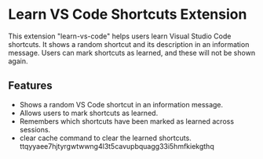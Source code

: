 # Learn VS Code Shortcuts Extension

This extension "learn-vs-code" helps users learn Visual Studio Code shortcuts. It shows a random shortcut and its description in an information message. Users can mark shortcuts as learned, and these will not be shown again.

## Features

- Shows a random VS Code shortcut in an information message.
- Allows users to mark shortcuts as learned.
- Remembers which shortcuts have been marked as learned across sessions.
- clear cache command to clear the learned shortcuts.
ttqyyaee7hjtyrgwtwwng4l3t5cavupbquagg33i5hmfkiekgthq
